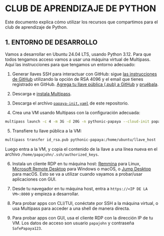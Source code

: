 # CLUB DE APRENDIZAJE DE PYTHON

Este documento explica cómo utilizar los recursos que compartimos para 
el club de aprendizaje de Python.

## 1. ENTORNO DE DESARROLLO

Vamos a desarrollar en Ubuntu 24.04 LTS, usando Python 3.12. Para que todos 
tengamos acceso vamos a usar una máquina virtual de Multipass. Aquí las instrucciones 
para que tengamos un entorno adecuado:

1. Generar llaves SSH para interactuar con GitHub: sigue [las instrucciones de GitHub](https://docs.github.com/en/authentication/connecting-to-github-with-ssh/generating-a-new-ssh-key-and-adding-it-to-the-ssh-agent) utilizando la opción de RSA 4096 y el email que tienes registrado en GitHub. [Agrega tu llave pública (.pub) a GitHub](https://docs.github.com/en/authentication/connecting-to-github-with-ssh/adding-a-new-ssh-key-to-your-github-account) y [pruébala](https://docs.github.com/en/authentication/connecting-to-github-with-ssh/testing-your-ssh-connection).

2. Descarga e [instala Multipass](https://multipass.run/install).

3. Descarga el archivo [`papaya-init.yaml`](papaya-init.yaml) de este repositorio.

4. Crea una VM usando Multipass con la configuración adecuada: 
```bash
multipass launch -c 4 -m 3G -d 20G -n pythonic-papaya --cloud-init papaya-init.yaml noble
```

5. Transfiere tu llave pública a la VM: 
```bash
multipass transfer id_rsa.pub pythonic-papaya:/home/ubuntu/llave_host
``` 
Luego entra a la VM, y copia el contenido de la llave a una línea nueva en el archivo `/home/papajohn/.ssh/authorized_keys`.

6. Instala un cliente RDP en tu máquina host: [Remmina](https://remmina.org/) para Linux, [Microsoft Remote Desktop](https://apps.microsoft.com/detail/9wzdncrfj3ps?hl=en-US&gl=US) 
para Windows o macOS, o [Jump Desktop](https://apps.apple.com/ua/app/jump-desktop-rdp-vnc-fluid/id524141863?l=ru&mt=12) para macOS. Esto se va a utilizar cuando vayamos a 
probar/usar aplicaciones con GUI.

7. Desde tu navegador en tu máquina host, entra a `https://<IP DE LA VM>:8000` y empieza a desarrollar.

8. Para probar apps con CLI/TUI, conéctate por SSH a la máquina virtual, o usa Multipass para acceder a una shell de manera directa.

9. Para probar apps con GUI, usa el cliente RDP con la dirección IP de tu VM. Los datos de acceso son usuario `papajohn` y contraseña `SafePapaya123`.
